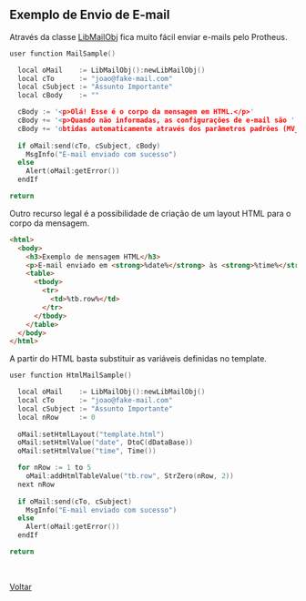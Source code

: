 ## Exemplo de Envio de E-mail

Através da classe [LibMailObj](#) fica muito fácil enviar e-mails pelo Protheus. 

```cpp
user function MailSample()

  local oMail    := LibMailObj():newLibMailObj()
  local cTo      := "joao@fake-mail.com"
  local cSubject := "Assunto Importante"
  local cBody    := ""

  cBody := '<p>Olá! Esse é o corpo da mensagem em HTML.</p>'
  cBody += '<p>Quando não informadas, as configurações de e-mail são '
  cBody += 'obtidas automaticamente através dos parâmetros padrões (MV_RELXXX).</p>'
  
  if oMail:send(cTo, cSubject, cBody)
    MsgInfo("E-mail enviado com sucesso")
  else
    Alert(oMail:getError())
  endIf

return
```

Outro recurso legal é a possibilidade de criação de um layout HTML para o corpo da mensagem.

```html
<html>
  <body>
    <h3>Exemplo de mensagem HTML</h3>
    <p>E-mail enviado em <strong>%date%</strong> às <strong>%time%</strong></p>
    <table>
      <tbody>
        <tr>            
          <td>%tb.row%</td>          
        </tr>
      </tbody>
    </table>
  </body>
</html>
```

A partir do HTML basta substituir as variáveis definidas no template.

```cpp
user function HtmlMailSample()

  local oMail    := LibMailObj():newLibMailObj()
  local cTo      := "joao@fake-mail.com"
  local cSubject := "Assunto Importante"
  local nRow     := 0
  
  oMail:setHtmlLayout("template.html")
  oMail:setHtmlValue("date", DtoC(dDataBase))
  oMail:setHtmlValue("time", Time())

  for nRow := 1 to 5
    oMail:addHtmlTableValue("tb.row", StrZero(nRow, 2))
  next nRow
  
  if oMail:send(cTo, cSubject)
    MsgInfo("E-mail enviado com sucesso")
  else
    Alert(oMail:getError())
  endIf

return
```

<br/>

[Voltar](../index)
